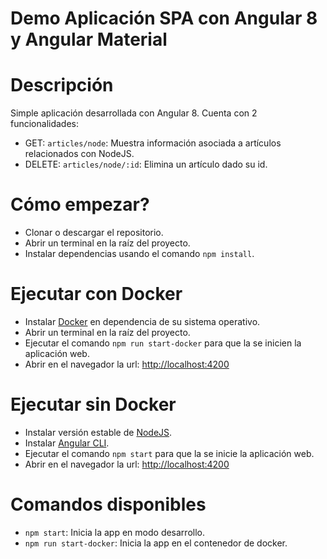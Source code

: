 # Demo Aplicación SPA con Angular 8 y Angular Material

# Descripción
Simple aplicación desarrollada con Angular 8. Cuenta con 2 funcionalidades:
- GET: `articles/node`: Muestra información asociada a artículos relacionados con NodeJS.
- DELETE: `articles/node/:id`: Elimina un artículo dado su id.

# Cómo empezar?
- Clonar o descargar el repositorio.
- Abrir un terminal en la raíz del proyecto.
- Instalar dependencias usando el comando `npm install`.

# Ejecutar con Docker
- Instalar [Docker](https://docs.docker.com/compose/install/) en dependencia de su sistema operativo.
- Abrir un terminal en la raíz del proyecto.
- Ejecutar el comando `npm run start-docker` para que la se inicien la aplicación web.
- Abrir en el navegador la url: [http://localhost:4200](http://localhost:4200)

# Ejecutar sin Docker
- Instalar versión estable de [NodeJS](https://nodejs.org/es/download/).
- Instalar [Angular CLI](https://cli.angular.io/).
- Ejecutar el comando `npm start` para que la se inicie la aplicación web.
- Abrir en el navegador la url: [http://localhost:4200](http://localhost:4200)

# Comandos disponibles
- `npm start`: Inicia la app en modo desarrollo.
- `npm run start-docker`: Inicia la app en el contenedor de docker.